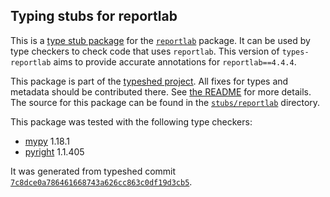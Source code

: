 ## Typing stubs for reportlab

This is a [type stub package](https://typing.python.org/en/latest/tutorials/external_libraries.html)
for the [`reportlab`](https://github.com/MrBitBucket/reportlab-mirror) package. It can be used by type checkers
to check code that uses `reportlab`. This version of
`types-reportlab` aims to provide accurate annotations for
`reportlab==4.4.4`.

This package is part of the [typeshed project](https://github.com/python/typeshed).
All fixes for types and metadata should be contributed there.
See [the README](https://github.com/python/typeshed/blob/main/README.md)
for more details. The source for this package can be found in the
[`stubs/reportlab`](https://github.com/python/typeshed/tree/main/stubs/reportlab)
directory.

This package was tested with the following type checkers:
* [mypy](https://github.com/python/mypy/) 1.18.1
* [pyright](https://github.com/microsoft/pyright) 1.1.405

It was generated from typeshed commit
[`7c8dce0a786461668743a626cc863c0df19d3cb5`](https://github.com/python/typeshed/commit/7c8dce0a786461668743a626cc863c0df19d3cb5).